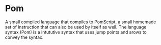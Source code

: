 # Pom
A small compiled language that compiles to PomScript, a small homemade set of instruction that can also be used by itself as well. The language syntax (Pom) is a intututive syntax that uses jump points and arows to convey the syntax.
